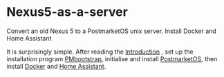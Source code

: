 # Nexus5-as-a-server
Convert an old Nexus 5 to a PostmarketOS unix server. 
Install Docker and Home Assistant

It is surprisingly simple. After reading the [Introduction](1_Introduction.md) , set up the installation program [PMbootstrap](2_pmbootstrap), initialise and install [PostmarketOS](3_PostmarketOS), then install [Docker](4_Docker.md) and [Home Assistant](5_Home_Assistant). 
